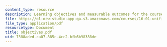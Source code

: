 ```yaml
---
content_type: resource
description: Learning objectives and measurable outcomes for the course.
file: https://ol-ocw-studio-app-qa.s3.amazonaws.com/courses/16-01-unified-engineering-i-ii-iii-iv-fall-2005-spring-2006/7388adedca07885c4cc2bfb6b98338de_objectives.pdf
file_type: application/pdf
resourcetype: Document
title: objectives.pdf
uid: 7388aded-ca07-885c-4cc2-bfb6b98338de
---
```


